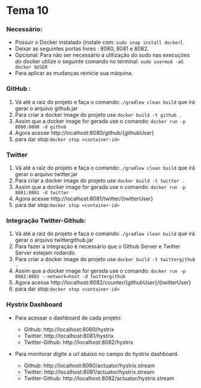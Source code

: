# Tema 10 

### Necessário:
- Possuir o Docker instalado (instale com: `sudo snap install docker`).
- Deixar as seguintes portas livres : 8080, 8081 e 8082.
- Opcional: Para não ser necessário a utilização do sudo nas execuções do docker utilize o seguinte comando no terminal: `sudo usermod -aG docker $USER` 
- Para aplicar as mudanças reinicie sua máquina.

### GitHub :
1. Vá até a raiz do projeto e faça o comando:`./gradlew clean build` que irá gerar o arquivo github.jar
2. Para criar a docker image do projeto use `docker build -t github .`
3. Assim que a docker image for gerada use o comando: `docker run -p 8080:8080 -d github`
4. Agora acesse http://localhost:8080/github/{githubUser}
5. para dar stop:`docker stop <container-id>`

### Twitter
1. Vá até a raiz do projeto e faça o comando:`./gradlew clean build` que irá gerar o arquivo twitter.jar
2. Para criar a docker image do projeto use `docker build -t twitter .`
3. Assim que a docker image for gerada use o comando: `docker run -p 8081:8081 -d twitter`
4. Agora acesse http://localhost:8081/twitter/{twitterUser}
5. para dar stop:`docker stop <container-id>`

### Integração Twitter-Github:
1. Vá até a raiz do projeto e faça o comando:`./gradlew clean build` que irá gerar o arquivo twittergithub.jar
2. Para fazer a integração é necessário que o Github Server e Twitter Server estejam rodando.
3. Para criar a docker image do projeto use `docker build -t twittergithub .`
4. Assim que a docker image for gerada use o comando: `docker run -p 8082:8082 --network=host -d twittergithub`
5. Agora acesse http://localhost:8082/counter/{githubUser}/{twitterUser}
6. para dar stop:`docker stop <container-id>`

### Hystrix Dashboard
- Para acessar o dashboard de cada projeto:

    - Github: http://localhost:8080/hystrix
    - Twitter: http://localhost:8081/hystrix
    - Twitter-Github: http://localhost:8082/hystrix

- Para monitorar digite a url abaixo no campo do hystrix dashboard.

    - Github: http://localhost:8080/actuator/hystrix.stream
    - Twitter: http://localhost:8081/actuator/hystrix.stream
    - Twitter-Github: http://localhost:8082/actuator/hystrix.stream